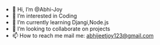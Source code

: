 - 👋 Hi, I’m @Abhi-Joy
- 👀 I’m interested in Coding
- 🌱 I’m currently learning Djangi,Node.js
- 💞️ I’m looking to collaborate on projects
- 📫 How to reach me mail me: abhijeetjoy123@gmail.com

<!---
Abhi-Joy/Abhi-Joy is a ✨ special ✨ repository because its `README.md` (this file) appears on your GitHub profile.
You can click the Preview link to take a look at your changes.
--->
